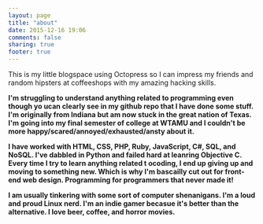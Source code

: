 ```yaml
---
layout: page
title: "about"
date: 2015-12-16 19:06
comments: false
sharing: true
footer: true
---
```


This is my little blogspace using Octopress so I can impress my friends and random hipsters at coffeeshops with my amazing hacking skills.

<strong><about-me></srong>I'm struggling to understand anything related to programming even though yo ucan clearly see in my github repo that I have done some stuff. I'm originally from Indiana but am now stuck in the great nation of Texas. I'm going into my final semester of college at WTAMU and I couldn't be more happy/scared/annoyed/exhausted/ansty about it. 

I have worked with HTML, CSS, PHP, Ruby, JavaScript, C#, SQL, and NoSQL. I've dabbled in Python and failed hard at leanring Objective C. Every time I try to learn anything related t ocoding, I end up giving up and moving to something new. Which is why I'm bascailly cut out for front-end web design. Programming for programmers that never made it!<strong></about-me></srong>

<strong><free-time></strong>I am usually tinkering with some sort of computer shenanigans. I'm a loud and proud Linux nerd. I'm an indie gamer becasue it's better than the alternative. I love beer, coffee, and horror movies.<strong></free-time></strong>